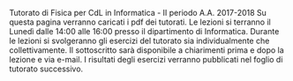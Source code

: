 Tutorato di Fisica per CdL in Informatica - II periodo A.A. 2017-2018
Su questa pagina verranno caricati i pdf dei tutorati.
Le lezioni si terranno il Lunedì dalle 14:00 alle 16:00 presso il dipartimento di Informatica.
Durante le lezioni si svolgeranno gli esercizi del tutorato sia individualmente che collettivamente.
Il sottoscritto sarà disponibile a chiarimenti prima e dopo la lezione e via e-mail.
I risultati degli esercizi verranno pubblicati nel foglio di tutorato successivo.
